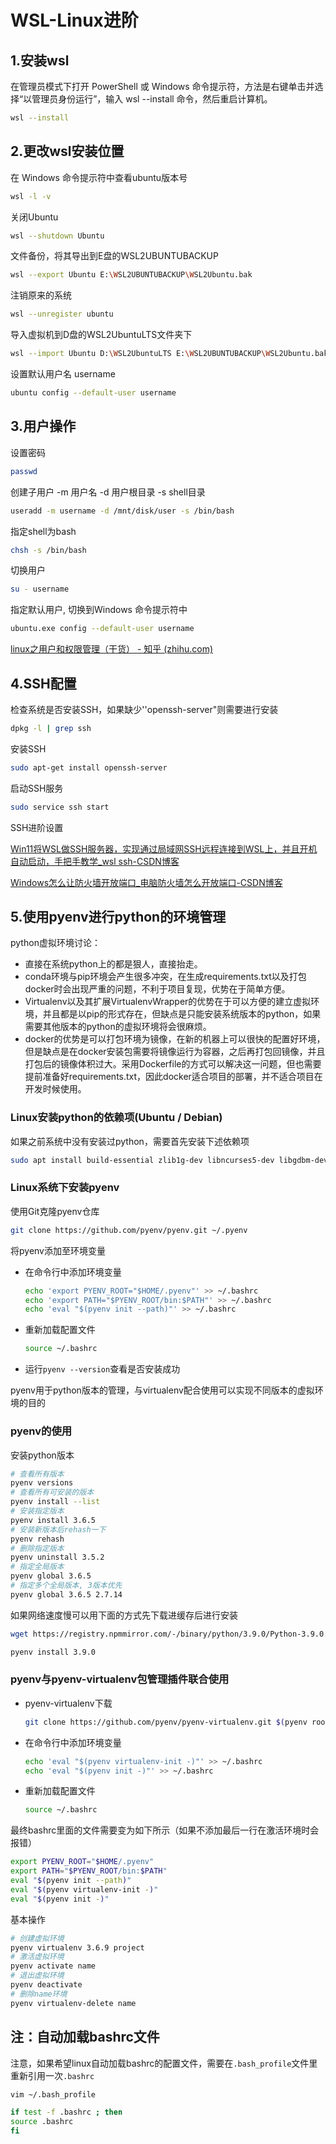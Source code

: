 # WSL-Linux进阶

## 1.安装wsl

 在管理员模式下打开 PowerShell 或 Windows 命令提示符，方法是右键单击并选择“以管理员身份运行”，输入 wsl --install 命令，然后重启计算机。

```bash
wsl --install
```

## 2.更改wsl安装位置

在 Windows 命令提示符中查看ubuntu版本号

```bash
wsl -l -v 
```

关闭Ubuntu

```bash
wsl --shutdown Ubuntu
```

文件备份，将其导出到E盘的WSL2UBUNTUBACKUP

```bash
wsl --export Ubuntu E:\WSL2UBUNTUBACKUP\WSL2Ubuntu.bak
```

注销原来的系统

```bash
wsl --unregister ubuntu
```

导入虚拟机到D盘的WSL2UbuntuLTS文件夹下

```bash
wsl --import Ubuntu D:\WSL2UbuntuLTS E:\WSL2UBUNTUBACKUP\WSL2Ubuntu.bak --version 2
```

设置默认用户名 username

```bash
ubuntu config --default-user username
```

## 3.用户操作

设置密码

```bash
passwd
```

创建子用户 -m 用户名 -d 用户根目录 -s shell目录

```bash
useradd -m username -d /mnt/disk/user -s /bin/bash
```

指定shell为bash

```bash
chsh -s /bin/bash
```

切换用户

```bash
su - username
```

指定默认用户, 切换到Windows 命令提示符中

```bash
ubuntu.exe config --default-user username
```

[linux之用户和权限管理（干货） - 知乎 (zhihu.com)](https://zhuanlan.zhihu.com/p/467200809)

## 4.SSH配置

检查系统是否安装SSH，如果缺少''openssh-server"则需要进行安装

```bash
dpkg -l | grep ssh
```

安装SSH

```bash
sudo apt-get install openssh-server
```

启动SSH服务

```bash
sudo service ssh start
```

SSH进阶设置

[Win11将WSL做SSH服务器，实现通过局域网SSH远程连接到WSL上，并且开机自动启动，手把手教学_wsl ssh-CSDN博客](https://blog.csdn.net/q4616756/article/details/131842814)

[Windows怎么让防火墙开放端口_电脑防火墙怎么开放端口-CSDN博客](https://blog.csdn.net/qq754772661/article/details/110876957)

## 5.使用pyenv进行python的环境管理

python虚拟环境讨论：

- 直接在系统python上的都是狠人，直接抬走。
- conda环境与pip环境会产生很多冲突，在生成requirements.txt以及打包docker时会出现严重的问题，不利于项目复现，优势在于简单方便。
- Virtualenv以及其扩展VirtualenvWrapper的优势在于可以方便的建立虚拟环境，并且都是以pip的形式存在，但缺点是只能安装系统版本的python，如果需要其他版本的python的虚拟环境将会很麻烦。
- docker的优势是可以打包环境为镜像，在新的机器上可以很快的配置好环境，但是缺点是在docker安装包需要将镜像运行为容器，之后再打包回镜像，并且打包后的镜像体积过大。采用Dockerfile的方式可以解决这一问题，但也需要提前准备好requirements.txt，因此docker适合项目的部署，并不适合项目在开发时候使用。

### Linux安装python的依赖项(Ubuntu / Debian)

如果之前系统中没有安装过python，需要首先安装下述依赖项

```bash
sudo apt install build-essential zlib1g-dev libncurses5-dev libgdbm-dev libnss3-dev libssl-dev libreadline-dev libffi-dev libsqlite3-dev libbz2-dev python3-tk tk-dev liblzma-dev
```

### Linux系统下安装pyenv

使用Git克隆pyenv仓库

```bash
git clone https://github.com/pyenv/pyenv.git ~/.pyenv
```

将pyenv添加至环境变量

- 在命令行中添加环境变量

  ```bash
  echo 'export PYENV_ROOT="$HOME/.pyenv"' >> ~/.bashrc
  echo 'export PATH="$PYENV_ROOT/bin:$PATH"' >> ~/.bashrc
  echo 'eval "$(pyenv init --path)"' >> ~/.bashrc
  ```

- 重新加载配置文件

  ```bash
  source ~/.bashrc
  ```

- 运行`pyenv --version`查看是否安装成功

pyenv用于python版本的管理，与virtualenv配合使用可以实现不同版本的虚拟环境的目的

### pyenv的使用

安装python版本

```bash
# 查看所有版本
pyenv versions
# 查看所有可安装的版本
pyenv install --list
# 安装指定版本
pyenv install 3.6.5
# 安装新版本后rehash一下
pyenv rehash
# 删除指定版本
pyenv uninstall 3.5.2
# 指定全局版本
pyenv global 3.6.5
# 指定多个全局版本, 3版本优先
pyenv global 3.6.5 2.7.14
```

如果网络速度慢可以用下面的方式先下载进缓存后进行安装

```bash
wget https://registry.npmmirror.com/-/binary/python/3.9.0/Python-3.9.0.tar.xz -P ~/.pyenv/cache/

pyenv install 3.9.0
```

### pyenv与pyenv-virtualenv包管理插件联合使用

- pyenv-virtualenv下载

  ```bash
  git clone https://github.com/pyenv/pyenv-virtualenv.git $(pyenv root)/plugins/pyenv-virtualenv
  ```

- 在命令行中添加环境变量

  ```bash
  echo 'eval "$(pyenv virtualenv-init -)"' >> ~/.bashrc
  echo 'eval "$(pyenv init -)"' >> ~/.bashrc
  ```

- 重新加载配置文件

  ```bash
  source ~/.bashrc
  ```

最终bashrc里面的文件需要变为如下所示（如果不添加最后一行在激活环境时会报错）

```bash
export PYENV_ROOT="$HOME/.pyenv"
export PATH="$PYENV_ROOT/bin:$PATH"
eval "$(pyenv init --path)"
eval "$(pyenv virtualenv-init -)"
eval "$(pyenv init -)"
```

基本操作

```bash
# 创建虚拟环境
pyenv virtualenv 3.6.9 project 
# 激活虚拟环境
pyenv activate name 
# 退出虚拟环境
pyenv deactivate  
# 删除name环境
pyenv virtualenv-delete name  
```

## 注：自动加载bashrc文件

注意，如果希望linux自动加载bashrc的配置文件，需要在`.bash_profile`文件里重新引用一次`.bashrc`

```bash
vim ~/.bash_profile
```

```bash
if test -f .bashrc ; then
source .bashrc
fi
```

